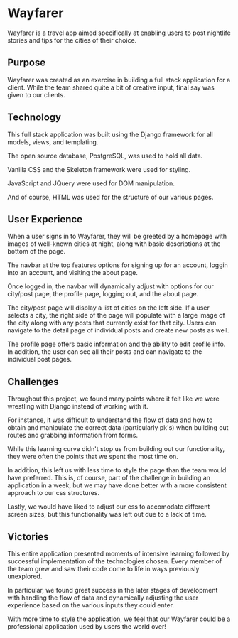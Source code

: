 # Wayfarer

Wayfarer is a travel app aimed specifically at enabling users to post nightlife stories and tips for the cities of their choice. 

## Purpose

Wayfarer was created as an exercise in building a full stack application for a client. While the team shared quite a bit of creative input, final say was given to our clients.

## Technology

This full stack application was built using the Django framework for all models, views, and templating. 

The open source database, PostgreSQL, was used to hold all data. 

Vanilla CSS and the Skeleton framework were used for styling. 

JavaScript and JQuery were used for DOM manipulation.

And of course, HTML was used for the structure of our various pages.

## User Experience

When a user signs in to Wayfarer, they will be greeted by a homepage with images of well-known cities at night, along with basic descriptions at the bottom of the page. 

The navbar at the top features options for signing up for an account, loggin into an account, and visiting the about page. 

Once logged in, the navbar will dynamically adjust with options for our city/post page, the profile page, logging out, and the about page.

The city/post page will display a list of cities on the left side. If a user selects a city, the right side of the page will populate with a large image of the city along with any posts that currently exist for that city. Users can navigate to the detail page of individual posts and create new posts as well.

The profile page offers basic information and the ability to edit profile info. In addition, the user can see all their posts and can navigate to the individual post pages. 

## Challenges

Throughout this project, we found many points where it felt like we were wrestling with Django instead of working with it. 

For instance, it was difficult to understand the flow of data and how to obtain and manipulate the correct data (particularly pk's) when building out routes and grabbing information from forms. 

While this learning curve didn't stop us from building out our functionality, they were often the points that we spent the most time on.

In addition, this left us with less time to style the page than the team would have preferred. This is, of course, part of the challenge in building an application in a week, but we may have done better with a more consistent approach to our css structures.

Lastly, we would have liked to adjust our css to accomodate different screen sizes, but this functionality was left out due to a lack of time.

## Victories

This entire application presented moments of intensive learning followed by successful implementation of the technologies chosen. Every member of the team grew and saw their code come to life in ways previously unexplored. 

In particular, we found great success in the later stages of development with handling the flow of data and dynamically adjusting the user experience based on the various inputs they could enter.

With more time to style the application, we feel that our Wayfarer could be a professional application used by users the world over!
